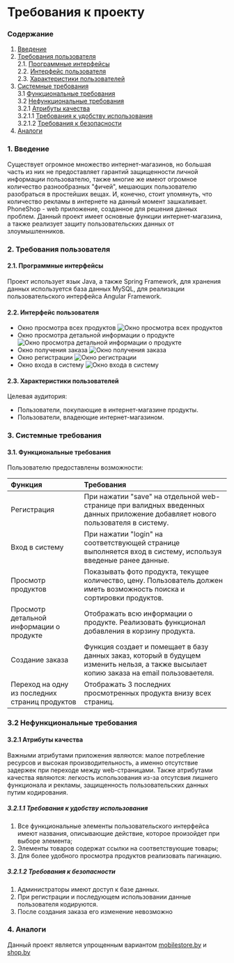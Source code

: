 # Требования к проекту
### Содержание
1. [Введение](#1)
2. [Требования пользователя](#2) <br>
  2.1. [Программные интерфейсы](#2.1) <br>
  2.2. [Интерфейс пользователя](#2.2) <br>
  2.3. [Характеристики пользователей](#2.3) <br>
3. [Системные требования](#3) <br>
  3.1 [Функциональные требования](#3.1) <br>
  3.2 [Нефункциональные требования](#3.2) <br>
    3.2.1 [Атрибуты качества](#3.2.1) <br>
      3.2.1.1 [Требования к удобству использования](#3.2.1.1) <br>
      3.2.1.2 [Требования к безопасности](#3.2.1.2) <br>
 4. [Аналоги](#4) <br>
 
 ### 1. Введение <a name="1"></a>
Существует огромное множество интернет-магазинов, но большая часть из них не предоставляет гарантий защищенности личной информации пользователю, также многие же имеют огромное количество разнообразных "фичей", мешающих пользователю разобраться в простейших вещах. И, конечно, стоит упомянуть, что количество рекламы в интернете на данный момент зашкаливает. PhoneShop - web приложение, созданное для решения данных проблем. Данный проект имеет основные функции интернет-магазина, а также реализует защиту пользовательских данных от злоумышленников.

### 2. Требования пользователя <a name="2"></a>
#### 2.1. Программные интерфейсы <a name="2.1"></a>
Проект использует язык Java, а также Spring Framework, для хранения данных используется база данных MySQL, для реализации пользовательского интерфейса Angular Framework.
#### 2.2. Интерфейс пользователя <a name="2.2"></a>
- Окно просмотра всех продуктов
  ![Окно просмотра всех продуктов](https://raw.githubusercontent.com/s1ovak/PhoneShop/master/ProjectDocumentation/Mockups/View%20products%20list.png)
- Окно просмотра детальной информации о продукте
  ![Окно просмотра детальной информации о продукте](https://raw.githubusercontent.com/s1ovak/PhoneShop/master/ProjectDocumentation/Mockups/View%20detailed%20product%20.png)
- Окно получения заказа
  ![Окно получения заказа](https://raw.githubusercontent.com/s1ovak/PhoneShop/master/ProjectDocumentation/Mockups/Get%20order.png)
- Окно регистрации
  ![Окно регистрации](https://raw.githubusercontent.com/s1ovak/PhoneShop/master/ProjectDocumentation/Mockups/Registration.png)
- Окно входа в систему
  ![Окно входа в систему](https://raw.githubusercontent.com/s1ovak/PhoneShop/master/ProjectDocumentation/Mockups/Login.png)

#### 2.3. Характеристики пользователей <a name="2.3"></a>
Целевая аудитория:
* Пользователи, покупающие в интернет-магазине продукты.
* Пользователи, владеющие интернет-магазином.

### 3. Системные требования <a name="3"></a>
#### 3.1. Функциональные требования <a name="3.1"></a>
Пользователю предоставлены возможности:

| Функция | Требования | 
|:---|:---|
| Регистрация | При нажатии "save" на отдельной web-странице при валидных введенных данных приложение добавляет нового пользователя в систему. |
| Вход в систему | При нажатии "login" на соответствующей странице выполняется вход в систему, используя введеные ранее данные. |
| Просмотр продуктов | Показывать фото продукта, текущее количество, цену. Пользователь должен иметь возможность поиска и сортировки продуктов. |
| Просмотр детальной информации о продукте | Отображать всю информации о продукте. Реализовать функционал добавления в корзину продукта. |
| Создание заказа | Функция создает и помещает в базу данных заказ, который в будущем изменить нельзя, а также высылает копию заказа на email пользоваетеля. |
| Переход на одну из последних страниц продуктов | Отображать 3 последних просмотренных продукта внизу всех страниц. |

### 3.2 Нефункциональные требования <a name="3.2"></a>
#### 3.2.1 Атрибуты качества <a name="3.2.1"></a>
Важными атрибутами приложения являются: малое потребление ресурсов и высокая производительность, а именно отсутствие задержек при переходе между web-страницами. Также атрибутами качества являются: легкость использования из-за отсутсвия лишнего функционала и рекламы, защищенность пользовательских данных путим кодирования.
##### 3.2.1.1 Требования к удобству использования <a name="3.2.1.1"></a>
1. Все функциональные элементы пользовательского интерфейса имеют названия, описывающие действие, которое произойдет при выборе элемента;
2. Элементы товаров содержат ссылки на соответствующие товары;
3. Для более удобного просмотра продуктов реализовать пагинацию.
##### 3.2.1.2 Требования к безопасности <a name="3.2.1.2"></a>
1. Администраторы имеют доступ к базе данных.
2. При регистрации и последующем использовании данные пользователя кодируются.
3. После создания заказа его изменение невозможно

### 4. Аналоги <a name="4"></a>
Данный проект является упрощенным вариантом [mobilestore.by](https://mobistore.by/) и [shop.by](https://shop.by/telefony_mobilnye/)